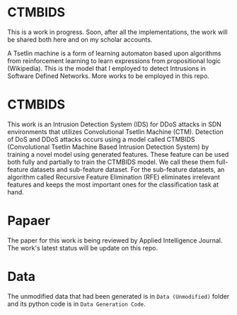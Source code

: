 # CTMBIDS
This is a work in progress. Soon, after all the implementations, the work will be shared both here and on my scholar accounts.

A Tsetlin machine is a form of learning automaton based upon algorithms from reinforcement learning to learn expressions from propositional logic (Wikipedia).
This is the model that I employed to detect Intrusions in Software Defined Networks. More works to be employed in this repo.

# CTMBIDS
This work is an Intrusion Detection System (IDS) for DDoS attacks in SDN environments that utilizes Convolutional Tsetlin Machine (CTM). Detection of DoS and DDoS attacks occurs using a model called CTMBIDS (Convolutional Tsetlin Machine Based Intrusion Detection System) by training a novel model using generated features. These feature can be used both fully and partially to train the CTMBIDS model. We call these them full-feature datasets and sub-feature dataset. For the sub-feature datasets, an algorithm called Recursive Feature Elimination (RFE) eliminates irrelevant features and keeps the most important ones for the classification task at hand.

# Papaer
The paper for this work is being reviewed by Applied Intelligence Journal. The work's latest status will be update on this repo.

# Data
The unmodified data that had been generated is in `Data (Unmodified)` folder and its python code is in `Data Generation Code`. 
